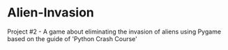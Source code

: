 # Alien-Invasion
Project #2 - A game about eliminating the invasion of aliens using Pygame based on the guide of 'Python Crash Course'
